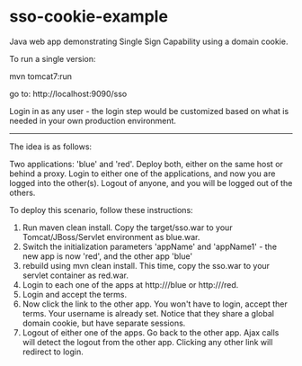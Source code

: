 sso-cookie-example
==================

Java web app demonstrating Single Sign Capability using a domain cookie.

To run a single version:

mvn tomcat7:run

go to: http://localhost:9090/sso

Login in as any user - the login step would be customized based on what is needed in your own production environment.

----

The idea is as follows:

Two applications: 'blue' and 'red'. Deploy both, either on the same host or behind a proxy.
Login to either one of the applications, and now you are logged into the other(s). Logout of anyone, and you will be logged out of the others.

To deploy this scenario, follow these instructions:

1. Run maven clean install. Copy the target/sso.war to your Tomcat/JBoss/Servlet environment as blue.war.
2. Switch the initialization parameters 'appName' and 'appName1' - the new app is now 'red', and the other app 'blue'
3. rebuild using mvn clean install. This time, copy the sso.war to your servlet container as red.war.
4. Login to each one of the apps at http://<host>/blue or http://<host>/red.
5. Login and accept the terms.
6. Now click the link to the other app. You won't have to login, accept ther terms. Your username is already set. Notice that they share a global domain cookie, but have separate sessions.
7. Logout of either one of the apps. Go back to the other app. Ajax calls will detect the logout from the other app. Clicking any other link will redirect to login.

